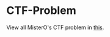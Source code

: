 # CTF-Problem

View all MisterO's CTF problem in [this](https://drive.google.com/drive/folders/1ZODBvbCFSaXmWE6JSVZlv2ifPa8QAILP).
